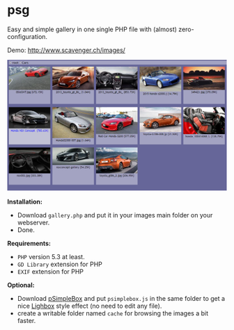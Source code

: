 psg
===

Easy and simple gallery in one single PHP file with (almost) zero-configuration.

Demo: http://www.scavenger.ch/images/

![Screenshot](https://raw.githubusercontent.com/pascalbrax/psg/master/screenshot.png)

**Installation:**
* Download ```gallery.php``` and put it in your images main folder on your webserver.
* Done.

**Requirements:**
* ```PHP``` version 5.3 at least.
* ```GD Library``` extension for PHP
* ```EXIF``` extension for PHP

**Optional:**
* Download [pSimpleBox] and put ```psimplebox.js``` in the same folder to get a nice [Lighbox] style effect (no need to edit any file).
* create a writable folder named ```cache``` for browsing the images a bit faster.

[pSimpleBox]:https://github.com/pascalbrax/pslb
[Lighbox]:http://lokeshdhakar.com/projects/lightbox2/
